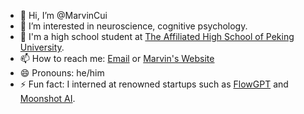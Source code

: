 - 👋 Hi, I’m @MarvinCui
- 👀 I’m interested in neuroscience, cognitive psychology.
- 🏫 I'm a high school student at [The Affiliated High School of Peking University](https://www.pkudalton.com/).
- 📫 How to reach me: [Email](mailto:boran.cui@outlook.com) or [Marvin's Website](https://borancui.site)
- 😄 Pronouns: he/him
- ⚡ Fun fact: I interned at renowned startups such as [FlowGPT](https://flowgpt.com/) and [Moonshot AI](https://www.moonshot.cn/).
